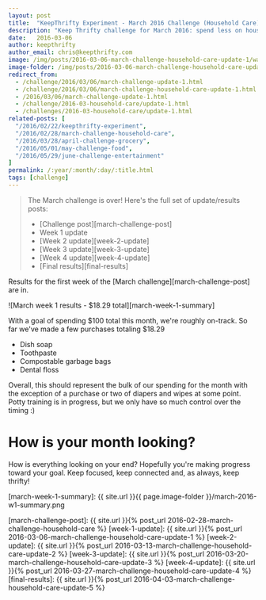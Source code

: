 ```yaml
---
layout: post
title:  "KeepThrifty Experiment - March 2016 Challenge (Household Care) - Week 1 Results"
description: "Keep Thrifty challenge for March 2016: spend less on household items; see our week 1 results"
date:   2016-03-06
author: keepthrifty
author_email: chris@keepthrifty.com
image: /img/posts/2016-03-06-march-challenge-household-care-update-1/washing-fork.jpg
image-folder: /img/posts/2016-03-06-march-challenge-household-care-update-1
redirect_from:
  - /challenge/2016/03/06/march-challenge-update-1.html
  - /challenge/2016/03/06/march-challenge-household-care-update-1.html
  - /2016/03/06/march-challenge-update-1.html
  - /challenge/2016-03-household-care/update-1.html
  - /challenges/2016-03-household-care/update-1.html
related-posts: [
  "/2016/02/22/keepthrifty-experiment",
  "/2016/02/28/march-challenge-household-care",
  "/2016/03/28/april-challenge-grocery",
  "/2016/05/01/may-challenge-food",
  "/2016/05/29/june-challenge-entertainment"
]
permalink: /:year/:month/:day/:title.html
tags: [challenge]
---
```


> The March challenge is over! Here's the full set of update/results posts:
>
>   - [Challenge post][march-challenge-post]
>   - Week 1 update
>   - [Week 2 update][week-2-update]
>   - [Week 3 update][week-3-update]
>   - [Week 4 update][week-4-update]
>   - [Final results][final-results]


Results for the first week of the [March challenge][march-challenge-post] are in.

![March week 1 results - $18.29 total][march-week-1-summary]

With a goal of spending $100 total this month, we're roughly on-track.  So far we've made a few purchases totaling $18.29

* Dish soap
* Toothpaste
* Compostable garbage bags
* Dental floss

Overall, this should represent the bulk of our spending for the month with the exception of a purchase or two of diapers and wipes at some point. Potty training is in progress, but we only have so much control over the timing :)

# How is your month looking? #

How is everything looking on your end? Hopefully you're making progress toward your goal. Keep focused, keep connected and, as always, keep thrifty!

[march-week-1-summary]: {{ site.url }}{{ page.image-folder }}/march-2016-w1-summary.png

[march-challenge-post]: {{ site.url }}{% post_url 2016-02-28-march-challenge-household-care %}
[week-1-update]: {{ site.url }}{% post_url 2016-03-06-march-challenge-household-care-update-1 %}
[week-2-update]: {{ site.url }}{% post_url 2016-03-13-march-challenge-household-care-update-2 %}
[week-3-update]: {{ site.url }}{% post_url 2016-03-20-march-challenge-household-care-update-3 %}
[week-4-update]: {{ site.url }}{% post_url 2016-03-27-march-challenge-household-care-update-4 %}
[final-results]: {{ site.url }}{% post_url 2016-04-03-march-challenge-household-care-update-5 %}

